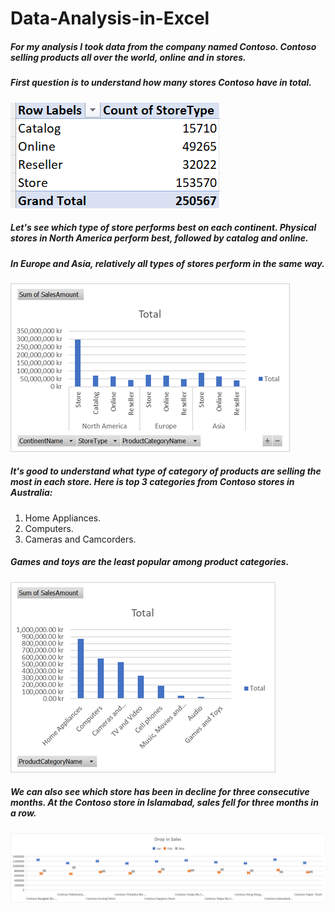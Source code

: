 # Data-Analysis-in-Excel
##### For my analysis I took data from the company named Contoso. Contoso selling products all over the world, online and in stores. 
##### First question is to understand how many stores Contoso have in total. 
![Image alt](https://github.com/NataliaMak20/Data-Analysis-in-Excel/blob/main/ContosoData.png)
##### Let's see which type of store performs best on each continent. Physical stores in North America perform best, followed by catalog and online.
##### In Europe and Asia, relatively all types of stores perform in the same way.
![Image alt](https://github.com/NataliaMak20/Data-Analysis-in-Excel/blob/main/StoreTypesbyContinent.png)
##### It's good to understand what type of category of products are selling the most in each store. Here is top 3 categories from Contoso stores in Australia:
1. Home Appliances.
2. Computers.
3. Cameras and Camcorders.
##### Games and toys are the least popular among product categories.
![Image alt](https://github.com/NataliaMak20/Data-Analysis-in-Excel/blob/main/BestSellers.png)
##### We can also see which store has been in decline for three consecutive months. At the Contoso store in Islamabad, sales fell for three months in a row.
![Image alt](https://github.com/NataliaMak20/Data-Analysis-in-Excel/blob/main/dropinsales.png)
